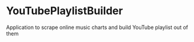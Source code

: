 # YouTubePlaylistBuilder
Application to scrape online music charts and build YouTube playlist out of them
